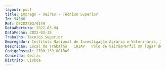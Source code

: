 ```yaml
--- 
layout: post
title: Emprego - Oeiras - Técnico Superior
Id: 94580
Ref: OE202203/0149
DataAbertura: 2022-03-04
DataFecho: 2022-03-18
Trabalho: Técnico Superior
Empregador: Instituto Nacional de Investigação Agrária e Veterinária, I.P.
Descricao: Local de Trabalho   INIAV   Polo de VairãoPerfil Um lugar de Técnico Superior na área de Biologia ou Ciência Animal com competências e conhecimento nas áreas de segurança alimentar elou saúde animal. Valoriza se experiência em trabalho laboratorial, capacidade de desenvolvimento de trabalho com elevada autonomia técnica e forte apetência para o trabalho em equipa Habilitações  Licenciatura em Biologia, Medicina Veterinária, Bioquímica, Microbiologia, Engenharia Biológica ou áreas afins.Atividades a desenvolver  	Apoio no diagnóstico de doenças infeciosas  	Planificação e execução de ensaios laboratoriais  	Apoio à gestão de stocks encomendas e ao sistema de gestão de qualidade  	Conhecimento de regras básicas de segurança em laboratório 	Colaborar nas atividades dos laboratórios de investigação
CodigoPostal: 2780-159 OEIRAS
Concelho: Oeiras
Distrito: Lisboa
--- 
```

